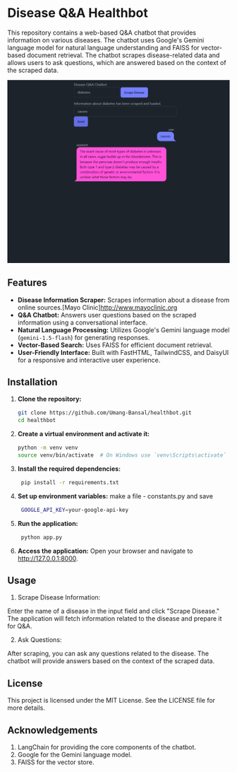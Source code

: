 # Disease Q&A Healthbot

This repository contains a web-based Q&A chatbot that provides information on various diseases. The chatbot uses Google's Gemini language model for natural language understanding and FAISS for vector-based document retrieval. The chatbot scrapes disease-related data and allows users to ask questions, which are answered based on the context of the scraped data.

![alt text](<Screenshot 2024-08-23 200058.png>)

## Features

- **Disease Information Scraper:** Scrapes information about a disease from online sources.[Mayo Clinic]http://www.mayoclinic.org
- **Q&A Chatbot:** Answers user questions based on the scraped information using a conversational interface.
- **Natural Language Processing:** Utilizes Google's Gemini language model (`gemini-1.5-flash`) for generating responses.
- **Vector-Based Search:** Uses FAISS for efficient document retrieval.
- **User-Friendly Interface:** Built with FastHTML, TailwindCSS, and DaisyUI for a responsive and interactive user experience.

## Installation

1. **Clone the repository:**

   ```bash
   git clone https://github.com/Umang-Bansal/healthbot.git
   cd healthbot

2. **Create a virtual environment and activate it:**

    ```bash
    python -m venv venv
    source venv/bin/activate  # On Windows use `venv\Scripts\activate`

3. **Install the required dependencies:**
   ```bash
    pip install -r requirements.txt

4. **Set up environment variables:**
    make a file - constants.py and save
   ```bash
    GOOGLE_API_KEY=your-google-api-key

5. **Run the application:**
   ```bash
    python app.py

6. **Access the application:**
    Open your browser and navigate to http://127.0.0.1:8000.


## Usage

1. Scrape Disease Information:

Enter the name of a disease in the input field and click "Scrape Disease."
The application will fetch information related to the disease and prepare it for Q&A.

2. Ask Questions:

After scraping, you can ask any questions related to the disease.
The chatbot will provide answers based on the context of the scraped data.    

## License
  This project is licensed under the MIT License. See the LICENSE file for more details.

## Acknowledgements
1. LangChain for providing the core components of the chatbot.
2. Google for the Gemini language model.
3. FAISS for the vector store.
